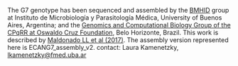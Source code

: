 [//]: # (Created by ./bin/manage_files.pl from ./species/Echinococcus_canadensis/PRJEB8992/Echinococcus_canadensis_PRJEB8992.assembly.html on Thu Jun 11 13:44:01 2020)
The G7 genotype has been sequenced and assembled by the [BMHID](http://www.bmhid.org.ar) group at Instituto de Microbiología y Parasitología Médica, University of Buenos Aires, Argentina; and the [Genomics and Computational Biology Group of the CPqRR at Oswaldo Cruz Foundation](http://www.cpqrr.fiocruz.br/pg/en/research/research-groups/06-2/), Belo Horizonte, Brazil. This work is described by [Maldonado LL et al (2017)](http://europepmc.org/abstract/MED/28241794). The assembly version represented here is ECANG7_assembly_v2. contact: Laura Kamenetzky, lkamenetzky@fmed.uba.ar
